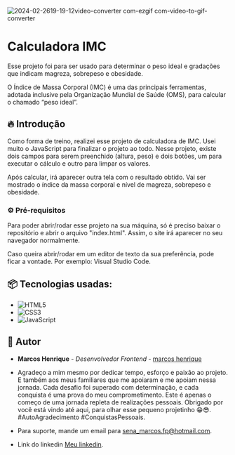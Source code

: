 ![2024-02-2619-19-12video-converter com-ezgif com-video-to-gif-converter](https://github.com/marcoshgss/API-Gerador-de-QR-Code/assets/99811575/9af8a13a-fc0c-4ee3-8a72-f0d00443311e)

#  Calculadora IMC
Esse projeto foi para ser usado para determinar o peso ideal e gradações que indicam magreza, sobrepeso e obesidade. 

O Índice de Massa Corporal (IMC) é uma das principais ferramentas, adotada inclusive pela Organização Mundial de Saúde (OMS), para calcular o chamado “peso ideal”.

## 🔥 Introdução
Como forma de treino, realizei esse projeto de calculadora de IMC. Usei muito o JavaScript para finalizar o projeto ao todo. Nesse projeto, existe dois campos para serem preenchido (altura, peso) e dois botões, um para executar o cálculo e outro para limpar os valores.

Após calcular, irá aparecer outra tela com o resultado obtido. Vai ser mostrado o índice da massa corporal e nível de magreza, sobrepeso e obesidade. 

### ⚙️ Pré-requisitos

Para poder abrir/rodar esse projeto na sua máquina, só é preciso baixar o repositório e abrir o arquivo "index.html". Assim, o site irá aparecer no seu navegador normalmente.

Caso queira abrir/rodar em um editor de texto da sua preferência, pode ficar a vontade. Por exemplo: Visual Studio Code.

## 📦 Tecnologias usadas:

* ![HTML5](https://img.shields.io/badge/html5-%23E34F26.svg?style=for-the-badge&logo=html5&logoColor=white)
* ![CSS3](https://img.shields.io/badge/css3-%231572B6.svg?style=for-the-badge&logo=css3&logoColor=white)
* ![JavaScript](https://img.shields.io/badge/javascript-%23323330.svg?style=for-the-badge&logo=javascript&logoColor=%23F7DF1E)

## 👷 Autor

* **Marcos Henrique** - *Desenvolvedor Frontend* - [marcos henrique](https://github.com/marcoshgss)

* Agradeço a mim mesmo por dedicar tempo, esforço e paixão ao projeto. E também aos meus familiares que me apoiaram e me apoiam nessa jornada. Cada desafio foi superado com determinação, e cada conquista é uma prova do meu comprometimento. Este é apenas o começo de uma jornada repleta de realizações pessoais. Obrigado por você está vindo até aqui, para olhar esse pequeno projetinho 😁😎. #AutoAgradecimento #ConquistasPessoais.
* Para suporte, mande um email para sena_marcos.fp@hotmail.com.
* Link do linkedin [Meu linkedin](https://www.linkedin.com/in/marcos-henrique-gomess/).

